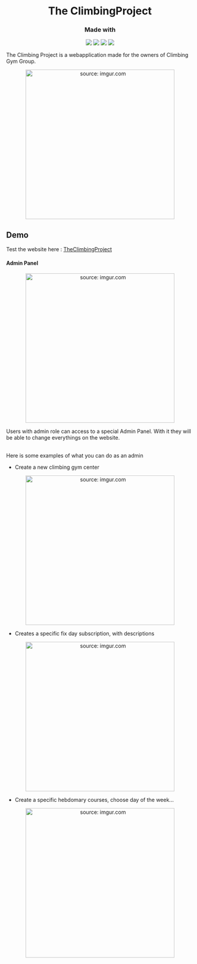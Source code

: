 <h1 align="center">The ClimbingProject</h1>

<h3 align="center">Made with</h3>
<p align="center">
  <img src="https://img.shields.io/badge/Ruby_on_Rails-CC0000?style=for-the-badge&logo=ruby-on-rails&logoColor=white" />
  <img src="	https://img.shields.io/badge/PostgreSQL-316192?style=for-the-badge&logo=postgresql&logoColor=white" />
  <img src= "https://img.shields.io/badge/Heroku-430098?style=for-the-badge&logo=heroku&logoColor=white">
  <img src="https://img.shields.io/badge/Amazon_AWS-FF9900?style=for-the-badge&logo=amazonaws&logoColor=white" />
</p>

The Climbing Project is a webapplication made for the owners of Climbing Gym Group. 

<p align="center">
<a href="https://imgur.com/klqmmVz"><img src="https://i.imgur.com/klqmmVz.jpg" title="source: imgur.com", width="400" /></a>
</p>

<h2> Demo </h2>

Test the website here : [TheClimbingProject](https://theclimbingproject.herokuapp.com/)

<h4>Admin Panel</h4>
<p align="center">
<a href="https://imgur.com/39XYp4C"><img src="https://i.imgur.com/39XYp4C.gif" title="source: imgur.com" width="400"/></a>
</p>
Users with admin role can access to a special Admin Panel. With it they will be able to change everythings on the website. <br /><br />



Here is some examples of what you can do as an admin

- Create a new climbing gym center
<p align="center">
<a href="https://imgur.com/IUftzEZ"><img src="https://i.imgur.com/IUftzEZ.gif" title="source: imgur.com", width="400" /></a>
</p>

- Creates a specific fix day subscription, with descriptions
<p align="center">
<a href="https://imgur.com/l4bN3y8"><img src="https://i.imgur.com/l4bN3y8.gif" title="source: imgur.com" width="400" /></a>
</p>

- Create a specific hebdomary courses, choose day of the week...
<p align="center">
<a href="https://imgur.com/6V4vJcm"><img src="https://i.imgur.com/6V4vJcm.gif" title="source: imgur.com" width="400" /></a>
</p>

